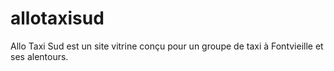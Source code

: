 # allotaxisud
Allo Taxi Sud est un site vitrine conçu pour un groupe de taxi à Fontvieille et ses alentours. 
